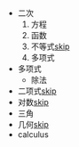 - 二次
	1. 方程
	2. 函数
	3. 不等式[skip](./A-M-1.md)
	4. 多项式
- 多项式
	- 除法
- 二项式[skip](./A-M-6.md)
- 对数[skip](./A-M-2.md)
- 三角
- 几何[skip](./A-M-5.md)
-  calculus